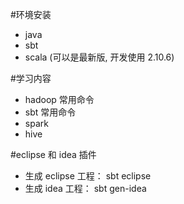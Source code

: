 #环境安装

* java 
* sbt 
* scala (可以是最新版, 开发使用 2.10.6)

#学习内容

* hadoop 常用命令
* sbt 常用命令
* spark 
* hive

#eclipse 和 idea 插件

* 生成 eclipse 工程： sbt eclipse
* 生成 idea 工程： sbt gen-idea
